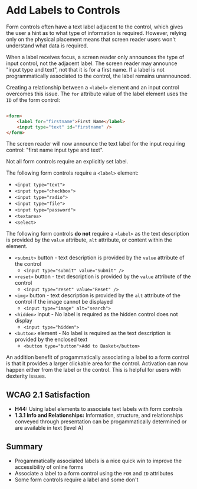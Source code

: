 # Add Labels to Controls

Form controls often have a text label adjacent to the control, which gives the user a hint as to what type of information is required. However, relying only on the physical placement means that screen reader users won't understand what data is required.


When a label receives focus, a screen reader only announces the type of input control, not the adjacent label. The screen reader may announce "input type and text", not that it is for a first name. If a label is not programmatically associated to the control, the label remains unannounced.


Creating a relationship between a `<label>` element and an input control overcomes this issue. The `for` attribute value of the label element uses the `ID` of the form control:

```html

<form>
    <label for="firstname">First Name</label>
    <input type="text" id="firstname" />
</form>

```


The screen reader will now announce the text label for the input requiring control: "first name input type and text".


Not all form controls require an explicitly set label.

The following form controls require a `<label>` element:

- `<input type="text">`
- `<input type="checkbox">`
- `<input type="radio">`
- `<input type="file">`
- `<input type="password">`
- `<textarea>`
- `<select>`


The following form controls **do not** require a `<label>` as the text description is provided by the `value` attribute, `alt` attribute, or content within the element.

- `<submit>` button - text description is provided by the `value` attribute of the control
    + `<input type="submit" value="Submit" />`
- `<reset>` button - text description is provided by the `value` attribute of the control
    + `<input type="reset" value="Reset" />`
- `<img>` button - text description is provided by the `alt` attribute of the control if the image cannot be displayed
    + `<input type="image" alt="search">`
- `<hidden>` input - No label is required as the hidden control does not display
    + `<input type="hidden">`
- `<button>` element - No label is required as the text description is provided by the enclosed text
    + `<button type="button">Add to Basket</button>`


An addition benefit of progammatically associating a label to a form control is that it provides a larger clickable area for the control. Activation can now happen either from the label or the control. This is helpful for users with dexterity issues.


## WCAG 2.1 Satisfaction

- **H44:** Using label elements to associate text labels with form controls
- **1.3.1 Info and Relationships:** Information, structure, and relationships conveyed through presentation can be progammatically determined or are available in text (level A)


## Summary

- Progammatically associated labels is a nice quick win to improve the accessibility of online forms
- Associate a label to a form control using the `FOR` and `ID` attributes
- Some form controls require a label and some don't
